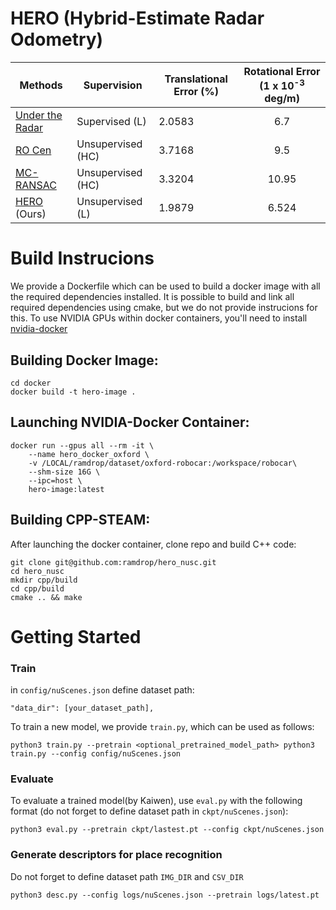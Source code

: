 # HERO (Hybrid-Estimate Radar Odometry)


| Methods         | Supervision       | Translational Error (%) | Rotational Error (1 x 10<sup>-3</sup> deg/m) |
|-----------------|-------------------|-------------------------|:--------------------------------------------:|
| [Under the Radar](https://arxiv.org/abs/2001.10789) | Supervised (L)    | 2.0583                  | 6.7                                          |
| [RO Cen](https://www.robots.ox.ac.uk/~mobile/Papers/2018ICRA_cen.pdf)          | Unsupervised (HC) | 3.7168                  | 9.5                                          |
| [MC-RANSAC](https://arxiv.org/abs/2011.03512)       | Unsupervised (HC) | 3.3204                  | 10.95                                        |
| [HERO](https://arxiv.org/abs/2105.14152) (Ours)     | Unsupervised (L)  | 1.9879                  | 6.524                                        |

# Build Instrucions
We provide a Dockerfile which can be used to build a docker image with all the required dependencies installed. It is possible to build and link all required dependencies using cmake, but we do not provide instrucions for this. To use NVIDIA GPUs within docker containers, you'll need to install [nvidia-docker](https://github.com/NVIDIA/nvidia-docker)

## Building Docker Image:
```
cd docker
docker build -t hero-image .
```
## Launching NVIDIA-Docker Container:
```
docker run --gpus all --rm -it \
    --name hero_docker_oxford \
    -v /LOCAL/ramdrop/dataset/oxford-robocar:/workspace/robocar\
    --shm-size 16G \
    --ipc=host \
    hero-image:latest
```
## Building CPP-STEAM:
After launching the docker container, clone repo and build C++ code:
```
git clone git@github.com:ramdrop/hero_nusc.git
cd hero_nusc
mkdir cpp/build
cd cpp/build
cmake .. && make
```

# Getting Started
### Train
in `config/nuScenes.json` define dataset path:
```
"data_dir": [your_dataset_path],
```
To train a new model, we provide `train.py`, which can be used as follows:

```
python3 train.py --pretrain <optional_pretrained_model_path> python3 train.py --config config/nuScenes.json
```

### Evaluate
To evaluate a trained model(by Kaiwen), use `eval.py` with the following format (do not forget to define dataset path in `ckpt/nuScenes.json`):

```
python3 eval.py --pretrain ckpt/lastest.pt --config ckpt/nuScenes.json
```

### Generate descriptors for place recognition
Do not forget to define dataset path `IMG_DIR` and `CSV_DIR`
```
python3 desc.py --config logs/nuScenes.json --pretrain logs/latest.pt
```
